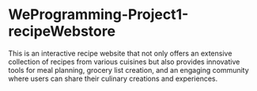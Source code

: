 # WeProgramming-Project1-recipeWebstore
This is an interactive recipe website that not only offers an extensive collection of recipes from various cuisines but also provides innovative tools for meal planning, grocery list creation, and an engaging community where users can share their culinary creations and experiences.
